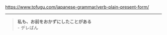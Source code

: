 https://www.tofugu.com/japanese-grammar/verb-plain-present-form/

---

> **私も、お前をおかずにしたことがある**\
>    \- デレばん

